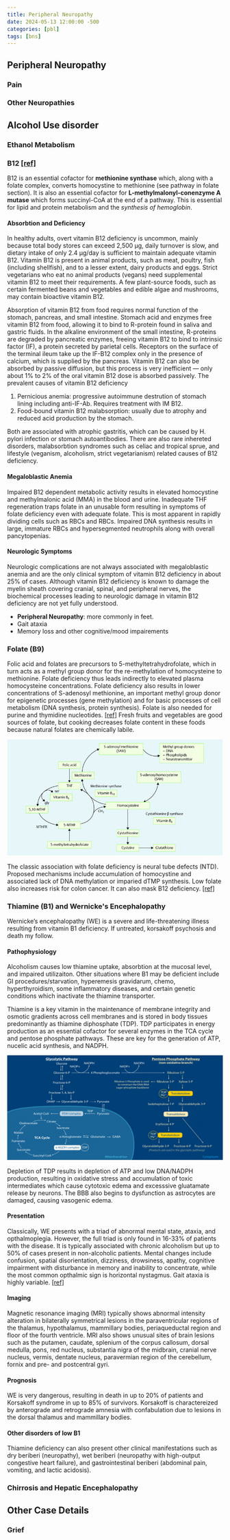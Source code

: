 ```yaml
---
title: Peripheral Neuropathy
date: 2024-05-13 12:00:00 -500
categories: [pbl]
tags: [bns]
---
```


## Peripheral Neuropathy

### Pain

### Other Neuropathies

## Alcohol Use disorder

### Ethanol Metabolism

### B12 [[ref]](https://lpi.oregonstate.edu/mic/vitamins/vitamin-B12)

B12 is an essential cofactor for **methionine synthase** which, along with a folate complex, converts homocystine to methionine (see pathway in folate section). It is also an essential cofactor for **L-methylmalonyl-conenzyme A mutase** which forms succinyl-CoA at the end of a pathway. This is essential for lipid and protein metabolism and the _synthesis of hemoglobin_. 

#### Absorbtion and Deficiency

In healthy adults, overt vitamin B12 deficiency is uncommon, mainly because total body stores can exceed 2,500 μg, daily turnover is slow, and dietary intake of only 2.4 μg/day is sufficient to maintain adequate vitamin B12. Vitamin B12 is present in animal products, such as meat, poultry, fish (including shellfish), and to a lesser extent, dairy products and eggs. Strict vegetarians who eat no animal products (vegans) need supplemental vitamin B12 to meet their requirements. A few plant-source foods, such as certain fermented beans and vegetables and edible algae and mushrooms, may contain bioactive vitamin B12.

Absorption of vitamin B12 from food requires normal function of the stomach, pancreas, and small intestine. Stomach acid and enzymes free vitamin B12 from food, allowing it to bind to R-protein found in saliva and gastric fluids. In the alkaline environment of the small intestine, R-proteins are degraded by pancreatic enzymes, freeing vitamin B12 to bind to intrinsic factor (IF), a protein secreted by parietal cells. Receptors on the surface of the terminal ileum take up the IF-B12 complex only in the presence of calcium, which is supplied by the pancreas. Vitamin B12 can also be absorbed by passive diffusion, but this process is very inefficient — only about 1% to 2% of the oral vitamin B12 dose is absorbed passively. The prevalent causes of vitamin B12 deficiency
1. Pernicious anemia: progressive autoimmune destrution of stomach lining including anti-IF-Ab. Requires treatment with IM B12. 
2. Food-bound vitamin B12 malabsorption: usually due to atrophy and reduced acid production by the stomach. 

Both are associated with atrophic gastritis, which can be caused by H. pylori infection or stomach autoantibodies. There are also rare inhereted disorders, malabsorbtion syndromes such as celiac and tropical sprue, and lifestyle (veganism, alcoholism, strict vegetarianism) related causes of B12 deficiency.

#### Megaloblastic Anemia

Impaired B12 dependent metabolic activity results in elevated homocystine and methylmalonic acid (MMA) in the blood and urine. Inadequate THF regeneration traps folate in an unusable form resulting in symptoms of folate deficiency even with adequate folate. This is most apparent in rapidly dividing cells such as RBCs and RBCs. Impaired DNA synthesis results in large, immature RBCs and hypersegmented neutrophils along with overall pancytopenias. 

#### Neurologic Symptoms

Neurologic complications are not always associated with megaloblastic anemia and are the only clinical symptom of vitamin B12 deficiency in about 25% of cases. Although vitamin B12 deficiency is known to damage the myelin sheath covering cranial, spinal, and peripheral nerves, the biochemical processes leading to neurologic damage in vitamin B12 deficiency are not yet fully understood.

- **Peripheral Neuropathy**: more commonly in feet. 
- Gait ataxia
- Memory loss and other cognitive/mood impairements


### Folate (B9)

Folic acid and folates are precursors to 5-methyltetrahydrofolate, which in turn acts as a methyl group donor for the re-methylation of homocysteine to methionine. Folate deficiency thus leads indirectly to elevated plasma homocysteine concentrations. Folate deficiency also results in lower concentrations of S-adenosyl methionine, an important methyl group donor for epigenetic processes (gene methylation) and for basic processes of cell metabolism (DNA synthesis, protein synthesis). Folate is also needed for purine and thymidine nucleotides. [[ref]](https://www.ncbi.nlm.nih.gov/books/NBK535377/) Fresh fruits and vegetables are good sources of folate, but cooking decreases folate content in these foods because natural folates are chemically labile.

![folate](/img/folate_metabolism.jpg)

The classic association with folate deficiency is neural tube defects (NTD). Proposed mechanisms include accumulation of homocystine and associated lack of DNA methylation or imparied dTMP synthesis. Low folate also increases risk for colon cancer. It can also mask B12 deficiency. [[ref]](https://pubmed.ncbi.nlm.nih.gov/15298442/)


### Thiamine (B1) and Wernicke's Encephalopathy

Wernicke’s encephalopathy (WE) is a severe and life-threatening illness resulting from vitamin B1 deficiency. If untreated, korsakoff psychosis and death my follow.

#### Pathophysiology

Alcoholism causes low thiamine uptake, absorbtion at the mucosal level, and impaired utilizaiton. Other situations where B1 may be deficient include GI procedures/starvation, hyperemesis gravidarum, chemo, hyperthyroidism, some inflammatory diseases, and certain genetic conditions which inactivate the thiamine transporter.

Thiamine is a key vitamin in the maintenance of membrane integrity and osmotic gradients across cell membranes and is stored in body tissues predominantly as thiamine diphosphate (TDP). TDP participates in energy production as an essential cofactor for several enzymes in the TCA cycle and pentose phosphate pathways. These are key for the generation of ATP, nucelic acid synthesis, and NADPH.

![Thiamine Pathways](/img/Thiamine_pathways.webp)

Depletion of TDP results in depletion of ATP and low DNA/NADPH production, resulting in oxidative stress and accumulation of toxic intermediates which cause cytotoxic edema and excesssive gluatamate release by neurons. The BBB also begins to dysfunction as astrocytes are damaged, causing vasogenic edema.

#### Presentation

Classically, WE presents with a triad of abnormal mental state, ataxia, and opthalmoplegia. However, the full triad is only found in 16-33% of patients with the disease. It is typically associated with chronic alcoholism but up to 50% of cases present in non-alcoholic patients. Mental changes include confusion, spatial disorientation, dizziness, drowsiness, apathy, cognitive impairment with disturbance in memory and inability to concentrate, while the most common opthalmic sign is horizontal nystagmus. Gait ataxia is highly variable. [[ref]](https://link.springer.com/article/10.1007/s11604-020-00989-3)

#### Imaging

Magnetic resonance imaging (MRI) typically shows abnormal intensity alteration in bilaterally symmetrical lesions in the paraventricular regions of the thalamus, hypothalamus, mammillary bodies, periaqueductal region and floor of the fourth ventricle. MRI also shows unusual sites of brain lesions such as the putamen, caudate, splenium of the corpus callosum, dorsal medulla, pons, red nucleus, substantia nigra of the midbrain, cranial nerve nucleus, vermis, dentate nucleus, paravermian region of the cerebellum, fornix and pre- and postcentral gyri. 

#### Prognosis

WE is very dangerous, resulting in death in up to 20% of patients and Korsakoff syndrome in up to 85% of survivors. Korsakoff is charactereized by anterograde and retrograde amnesia with confabulation due to lesions in the dorsal thalamus and mammillary bodies.

#### Other disorders of low B1

Thiamine deficiency can also present other clinical manifestations such as dry beriberi (neuropathy), wet beriberi (neuropathy with high-output congestive heart failure), and gastrointestinal beriberi (abdominal pain, vomiting, and lactic acidosis).

### Chirrosis and Hepatic Encephalopathy

## Other Case Details

### Grief


